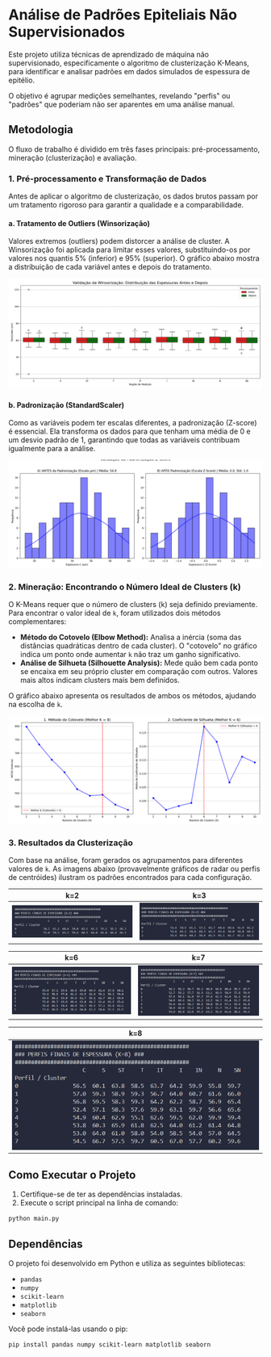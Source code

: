 # Análise de Padrões Epiteliais Não Supervisionados

Este projeto utiliza técnicas de aprendizado de máquina não supervisionado, especificamente o algoritmo de clusterização K-Means, para identificar e analisar padrões em dados simulados de espessura de epitélio.

O objetivo é agrupar medições semelhantes, revelando "perfis" ou "padrões" que poderiam não ser aparentes em uma análise manual.

## Metodologia

O fluxo de trabalho é dividido em três fases principais: pré-processamento, mineração (clusterização) e avaliação.

### 1. Pré-processamento e Transformação de Dados

Antes de aplicar o algoritmo de clusterização, os dados brutos passam por um tratamento rigoroso para garantir a qualidade e a comparabilidade.

#### a. Tratamento de Outliers (Winsorização)

Valores extremos (outliers) podem distorcer a análise de cluster. A Winsorização foi aplicada para limitar esses valores, substituindo-os por valores nos quantis 5% (inferior) e 95% (superior). O gráfico abaixo mostra a distribuição de cada variável antes e depois do tratamento.

![Efeito da Winsorização](graphics/winsorizacao.png)

#### b. Padronização (StandardScaler)

Como as variáveis podem ter escalas diferentes, a padronização (Z-score) é essencial. Ela transforma os dados para que tenham uma média de 0 e um desvio padrão de 1, garantindo que todas as variáveis contribuam igualmente para a análise.

![Efeito da Padronização](graphics/padronizacao.png)

### 2. Mineração: Encontrando o Número Ideal de Clusters (k)

O K-Means requer que o número de clusters (k) seja definido previamente. Para encontrar o valor ideal de `k`, foram utilizados dois métodos complementares:

*   **Método do Cotovelo (Elbow Method):** Analisa a inércia (soma das distâncias quadráticas dentro de cada cluster). O "cotovelo" no gráfico indica um ponto onde aumentar `k` não traz um ganho significativo.
*   **Análise de Silhueta (Silhouette Analysis):** Mede quão bem cada ponto se encaixa em seu próprio cluster em comparação com outros. Valores mais altos indicam clusters mais bem definidos.

O gráfico abaixo apresenta os resultados de ambos os métodos, ajudando na escolha de `k`.

![Análise de Cotovelo e Silhueta](graphics/cotovelo_silhueta_with_best.png)

### 3. Resultados da Clusterização

Com base na análise, foram gerados os agrupamentos para diferentes valores de `k`. As imagens abaixo (provavelmente gráficos de radar ou perfis de centróides) ilustram os padrões encontrados para cada configuração.

| k=2 | k=3 |
| :---: | :---: |
| ![k=2](results/k2.png) | ![k=3](results/k3.png) |

| k=6 | k=7 |
| :---: | :---: |
| ![k=6](results/k6.png) | ![k=7](results/k7.png) |

| k=8 |
| :---: |
| ![k=8](results/k8.png) |

## Como Executar o Projeto

1.  Certifique-se de ter as dependências instaladas.
2.  Execute o script principal na linha de comando:

```bash
python main.py
```

## Dependências

O projeto foi desenvolvido em Python e utiliza as seguintes bibliotecas:

*   `pandas`
*   `numpy`
*   `scikit-learn`
*   `matplotlib`
*   `seaborn`

Você pode instalá-las usando o pip:

```bash
pip install pandas numpy scikit-learn matplotlib seaborn
```